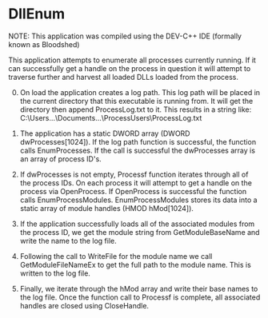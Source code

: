 # DllEnum
NOTE: This application was compiled using the DEV-C++ IDE (formally known as Bloodshed)

This application attempts to enumerate all processes currently running. If it can successfully get a handle on the process in question it will attempt to traverse further and harvest all loaded DLLs loaded from the process.

0. On load the application creates a log path. This log path will be placed in the current directory that this executable is running from. It will get the directory then append ProcessLog.txt to it. This results in a string like: C:\Users\...\Documents\...\ProcessUsers\ProcessLog.txt

1. The application has a static DWORD array (DWORD dwProcesses[1024]). If the log path function is successful, the function calls EnumProcesses. If the call is successful the dwProcesses array is an array of process ID's.

2. If dwProcesses is not empty, Processf function iterates through all of the process IDs. On each process it will attempt to get a handle on the process via OpenProcess. If OpenProcess is successful the function calls EnumProcessModules. EnumProcessModules stores its data into a static array of module handles (HMOD hMod[1024]). 

3. If the application successfully loads all of the associated modules from the process ID, we get the module string from GetModuleBaseName and write the name to the log file.

4. Following the call to WriteFile for the module name we call GetModuleFileNameEx to get the full path to the module name. This is written to the log file.

5. Finally, we iterate through the hMod array and write their base names to the log file. Once the function call to Processf is complete, all associated handles are closed using CloseHandle.